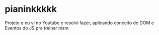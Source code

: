 # pianinkkkkk
Projeto q eu vi no Youtube e resolvi fazer, aplicando conceito de DOM e Eventos do JS pra treinar msm
